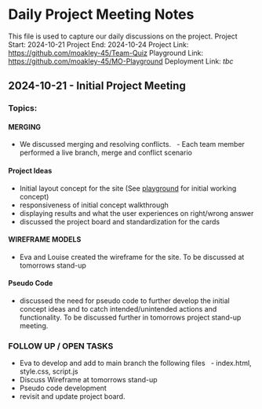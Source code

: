 # Daily Project Meeting Notes

This file is used to capture our daily discussions on the project.
Project Start: 2024-10-21
Project End: 2024-10-24
Project Link: https://github.com/moakley-45/Team-Quiz
Playground Link: https://github.com/moakley-45/MO-Playground
Deployment Link: _tbc_

## 2024-10-21 - Initial Project Meeting

### Topics:

#### MERGING

- We discussed merging and resolving conflicts.
    - Each team member performed a live branch, merge and conflict scenario

#### Project Ideas

- Initial layout concept for the site (See [playground](https://8000-moakley45-moplayground-9olvsgl1xjj.ws.codeinstitute-ide.net/) for initial working concept)
- responsiveness of initial concept walkthrough
- displaying results and what the user experiences on right/wrong answer
- discussed the project board and standardization for the cards

#### WIREFRAME MODELS

- Eva and Louise created the wireframe for the site. To be discussed at tomorrows stand-up

#### Pseudo Code

- discussed the need for pseudo code to further develop the initial concept ideas and to catch intended/unintended actions and functionality. To be discussed further in tomorrows project stand-up meeting.

### FOLLOW UP / OPEN TASKS

- Eva to develop and add to main branch the following files
    - index.html, style.css, script.js
- Discuss Wireframe at tomorrows stand-up
- Pseudo code development
- revisit and update project board.
